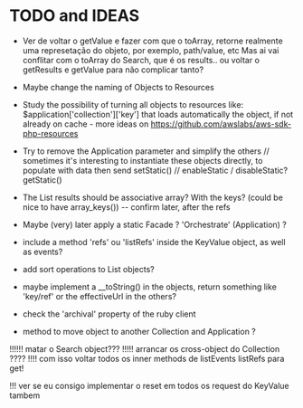 # TODO and IDEAS

- Ver de voltar o getValue e fazer com que o toArray, retorne realmente uma represetação do objeto, por exemplo, path/value, etc
Mas ai vai conflitar com o toArray do Search, que é os results.. ou voltar o getResults e getValue para não complicar tanto?


- Maybe change the naming of Objects to Resources

- Study the possibility of turning all objects to resources like: $application['collection']['key'] that loads automatically the object, if not already on cache  - more ideas on https://github.com/awslabs/aws-sdk-php-resources


- Try to remove the Application parameter and simplify the others
    // sometimes it's interesting to instantiate these objects directly, to populate with data then send
setStatic() // enableStatic / disableStatic?
getStatic()


- The List results should be associative array? With the keys? (could be nice to have array_keys()) -- confirm later, after the refs

- Maybe (very) later apply a static Facade ? 'Orchestrate' (Application) ?

- include a method 'refs' ou 'listRefs' inside the KeyValue object, as well as events?

- add sort operations to List objects?

- maybe implement a __toString() in the objects, return something like 'key/ref' or the effectiveUrl in the others?



- check the 'archival' property of the ruby client

- method to move object to another Collection and Application ?


!!!!!! matar o Search object???
!!!!! arrancar os cross-object do Collection ????
!!!! com isso voltar todos os inner methods de listEvents listRefs para get!


!!! 
ver se eu consigo implementar o reset em todos os request do KeyValue tambem